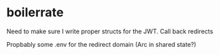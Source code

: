 # boilerrate

Need to make sure I write proper structs for the JWT.
Call back redirects

Propbably some .env for the redirect domain (Arc in shared state?)
